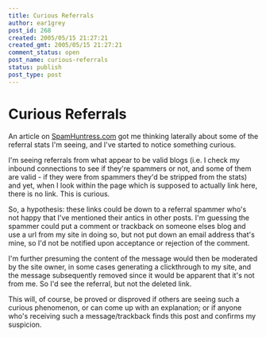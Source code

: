 ```yaml
---
title: Curious Referrals
author: ear1grey
post_id: 268
created: 2005/05/15 21:27:21
created_gmt: 2005/05/15 21:27:21
comment_status: open
post_name: curious-referrals
status: publish
post_type: post
---
```


# Curious Referrals

An article on [SpamHuntress.com](http://spamhuntress.com/2005/03/24/prankster-having-fun/) got me thinking laterally about some of the referral stats I'm seeing, and I've started to notice something curious.

I'm seeing referrals from what appear to be valid blogs (i.e. I check my inbound connections to see if they're spammers or not, and some of them are valid - if they were from spammers they'd be stripped from the stats) and yet, when I look within the page which is supposed to actually link here, there is no link.  This is curious.

So, a hypothesis: these links could be down to a referral spammer who's not happy that I've mentioned their antics in other posts. I'm guessing the spammer could put a comment or trackback on someone elses blog and use a url from my site in doing so, but not put down an email address that's mine, so I'd not be notified upon acceptance or rejection of the comment.

I'm further presuming the content of the message would then be moderated by the site owner, in some cases generating a clickthrough to my site, and the message subsequently removed since it would be apparent that it's not from me.   So I'd see the referral, but not the deleted link.

This will, of course, be proved or disproved if others are seeing such a curious phenomenon, or can come up with an explanation; or if anyone who's receiving such a message/trackback finds this post and confirms my suspicion.
